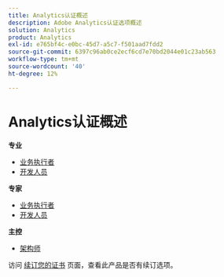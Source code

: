 ```yaml
---
title: Analytics认证概述
description: Adobe Analytics认证选项概述
solution: Analytics
product: Analytics
exl-id: e765bf4c-e0bc-45d7-a5c7-f501aad7fdd2
source-git-commit: 6397c96ab0ce2ecf6cd7e70bd2044e01c23ab563
workflow-type: tm+mt
source-wordcount: '40'
ht-degree: 12%

---
```


# Analytics认证概述

**专业**

* [业务执行者](/help/certifications/aa/aa-p-business.md) <!--AD0-E212-->
* [开发人员](/help/certifications/aa/aa-p-developer.md) <!--AD0-E213-->

**专家**

* [业务执行者](/help/certifications/aa/aa-e-business.md) <!--AD0-E208-->
* [开发人员](/help/certifications/aa/aa-e-developer.md) <!--AD0-E209-->

**主控**

* [架构师](/help/certifications/aa/aa-m-architect.md) <!--AD0-E207-->

访问 [续订您的证书](/help/certifications/renew.md) 页面，查看此产品是否有续订选项。
